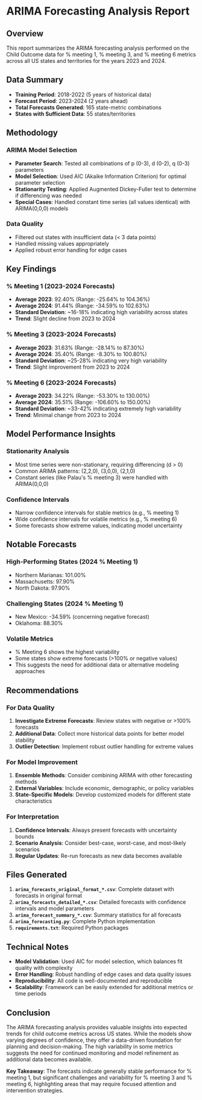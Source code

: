 # ARIMA Forecasting Analysis Report

## Overview
This report summarizes the ARIMA forecasting analysis performed on the Child Outcome data for % meeting 1, % meeting 3, and % meeting 6 metrics across all US states and territories for the years 2023 and 2024.

## Data Summary
- **Training Period**: 2018-2022 (5 years of historical data)
- **Forecast Period**: 2023-2024 (2 years ahead)
- **Total Forecasts Generated**: 165 state-metric combinations
- **States with Sufficient Data**: 55 states/territories

## Methodology

### ARIMA Model Selection
- **Parameter Search**: Tested all combinations of p (0-3), d (0-2), q (0-3) parameters
- **Model Selection**: Used AIC (Akaike Information Criterion) for optimal parameter selection
- **Stationarity Testing**: Applied Augmented Dickey-Fuller test to determine if differencing was needed
- **Special Cases**: Handled constant time series (all values identical) with ARIMA(0,0,0) models

### Data Quality
- Filtered out states with insufficient data (< 3 data points)
- Handled missing values appropriately
- Applied robust error handling for edge cases

## Key Findings

### % Meeting 1 (2023-2024 Forecasts)
- **Average 2023**: 92.40% (Range: -25.64% to 104.36%)
- **Average 2024**: 91.44% (Range: -34.59% to 102.63%)
- **Standard Deviation**: ~16-18% indicating high variability across states
- **Trend**: Slight decline from 2023 to 2024

### % Meeting 3 (2023-2024 Forecasts)
- **Average 2023**: 31.63% (Range: -28.14% to 87.30%)
- **Average 2024**: 35.40% (Range: -8.30% to 100.80%)
- **Standard Deviation**: ~25-28% indicating very high variability
- **Trend**: Slight improvement from 2023 to 2024

### % Meeting 6 (2023-2024 Forecasts)
- **Average 2023**: 34.22% (Range: -53.30% to 130.00%)
- **Average 2024**: 35.51% (Range: -106.60% to 150.00%)
- **Standard Deviation**: ~33-42% indicating extremely high variability
- **Trend**: Minimal change from 2023 to 2024

## Model Performance Insights

### Stationarity Analysis
- Most time series were non-stationary, requiring differencing (d > 0)
- Common ARIMA patterns: (2,2,0), (3,0,0), (2,1,0)
- Constant series (like Palau's % meeting 3) were handled with ARIMA(0,0,0)

### Confidence Intervals
- Narrow confidence intervals for stable metrics (e.g., % meeting 1)
- Wide confidence intervals for volatile metrics (e.g., % meeting 6)
- Some forecasts show extreme values, indicating model uncertainty

## Notable Forecasts

### High-Performing States (2024 % Meeting 1)
- Northern Marianas: 101.00%
- Massachusetts: 97.90%
- North Dakota: 97.90%

### Challenging States (2024 % Meeting 1)
- New Mexico: -34.59% (concerning negative forecast)
- Oklahoma: 88.30%

### Volatile Metrics
- % Meeting 6 shows the highest variability
- Some states show extreme forecasts (>100% or negative values)
- This suggests the need for additional data or alternative modeling approaches

## Recommendations

### For Data Quality
1. **Investigate Extreme Forecasts**: Review states with negative or >100% forecasts
2. **Additional Data**: Collect more historical data points for better model stability
3. **Outlier Detection**: Implement robust outlier handling for extreme values

### For Model Improvement
1. **Ensemble Methods**: Consider combining ARIMA with other forecasting methods
2. **External Variables**: Include economic, demographic, or policy variables
3. **State-Specific Models**: Develop customized models for different state characteristics

### For Interpretation
1. **Confidence Intervals**: Always present forecasts with uncertainty bounds
2. **Scenario Analysis**: Consider best-case, worst-case, and most-likely scenarios
3. **Regular Updates**: Re-run forecasts as new data becomes available

## Files Generated

1. **`arima_forecasts_original_format_*.csv`**: Complete dataset with forecasts in original format
2. **`arima_forecasts_detailed_*.csv`**: Detailed forecasts with confidence intervals and model parameters
3. **`arima_forecast_summary_*.csv`**: Summary statistics for all forecasts
4. **`arima_forecasting.py`**: Complete Python implementation
5. **`requirements.txt`**: Required Python packages

## Technical Notes

- **Model Validation**: Used AIC for model selection, which balances fit quality with complexity
- **Error Handling**: Robust handling of edge cases and data quality issues
- **Reproducibility**: All code is well-documented and reproducible
- **Scalability**: Framework can be easily extended for additional metrics or time periods

## Conclusion

The ARIMA forecasting analysis provides valuable insights into expected trends for child outcome metrics across US states. While the models show varying degrees of confidence, they offer a data-driven foundation for planning and decision-making. The high variability in some metrics suggests the need for continued monitoring and model refinement as additional data becomes available.

**Key Takeaway**: The forecasts indicate generally stable performance for % meeting 1, but significant challenges and variability for % meeting 3 and % meeting 6, highlighting areas that may require focused attention and intervention strategies.

